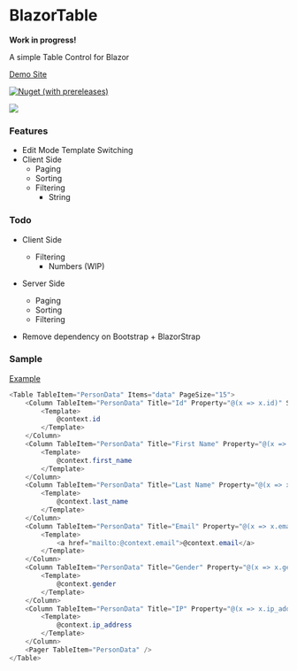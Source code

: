 # BlazorTable

**Work in progress!**

A simple Table Control for Blazor

[Demo Site](https://BlazorTable.netlify.com/)

[![Nuget (with prereleases)](https://img.shields.io/nuget/vpre/BlazorTable.svg)](https://www.nuget.org/packages/BlazorTable)

![](https://github.com/IvanJosipovic/BlazorTable/workflows/CI/CD/badge.svg)

### Features
- Edit Mode Template Switching
- Client Side
	- Paging
	- Sorting
    - Filtering
      	- String
### Todo
- Client Side
    - Filtering
      	- Numbers (WIP)

- Server Side
	- Paging
	- Sorting
	- Filtering

- Remove dependency on Bootstrap + BlazorStrap

### Sample
[Example](/src/BlazorTable.Sample/Pages/Index.razor)

```csharp
<Table TableItem="PersonData" Items="data" PageSize="15">
    <Column TableItem="PersonData" Title="Id" Property="@(x => x.id)" Sortable="true">
        <Template>
            @context.id
        </Template>
    </Column>
    <Column TableItem="PersonData" Title="First Name" Property="@(x => x.first_name)" Sortable="true">
        <Template>
            @context.first_name
        </Template>
    </Column>
    <Column TableItem="PersonData" Title="Last Name" Property="@(x => x.last_name)" Sortable="true">
        <Template>
            @context.last_name
        </Template>
    </Column>
    <Column TableItem="PersonData" Title="Email" Property="@(x => x.email)" Sortable="true">
        <Template>
            <a href="mailto:@context.email">@context.email</a>
        </Template>
    </Column>
    <Column TableItem="PersonData" Title="Gender" Property="@(x => x.gender)" Sortable="true">
        <Template>
            @context.gender
        </Template>
    </Column>
    <Column TableItem="PersonData" Title="IP" Property="@(x => x.ip_address)" Sortable="true">
        <Template>
            @context.ip_address
        </Template>
    </Column>
    <Pager TableItem="PersonData" />
</Table>
```
